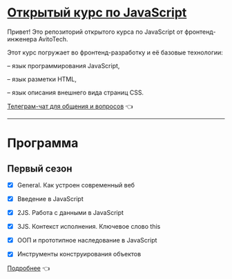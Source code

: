 # [Открытый курс по JavaScript](https://clc.to/OLO8Lg)

Привет! Это репозиторий открытого курса по JavaScript от фронтенд-инженера AvitoTech.

Этот курс погружает во фронтенд-разработку и её базовые технологии: 

– язык программирования JavaScript,

– язык разметки HTML,

– язык описания внешнего вида страниц CSS.

[Телеграм-чат для общения и вопросов](https://t.me/+fHiL0LeC4HQ4NjU6) 👈

***

# Программа
## Первый сезон
- [x] General. Как устроен современный веб
- [x] Введение в JavaScript
- [x] 2JS. Работа с данными в JavaScript
- [x] 3JS. Контекст исполнения. Ключевое слово this
- [x] ООП и прототипное наследование в JavaScript
- [x] Инструменты конструирования объектов


[Подробнее](https://avito.tech/education/javascript?utm_source=github&utm_medium=readme&utm_campaign=course_javascript#program) 👈
